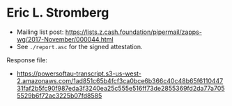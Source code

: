 # Eric L. Stromberg

* Mailing list post: <https://lists.z.cash.foundation/pipermail/zapps-wg/2017-November/000044.html>
* See `./report.asc` for the signed attestation.

Response file:

* https://powersoftau-transcript.s3-us-west-2.amazonaws.com/1ad851c65b4fcf3ca0bce6b366c40c48b65f611044731faf2b5fc90f987eda3f3240ea25c555e516ff73de2855369fd2da77a7055529b6f72ac3225b07fd8585
